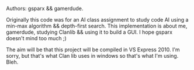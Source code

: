 Authors: gsparx && gamerdude.

Originally this code was for an AI class assignment to study code AI using a min-max algorithm && depth-first search. This implementation is about me, gamerdude, studying Clanlib && using it to build a GUI. I hope gsparx doesn't mind too much ;)

The aim will be that this project will be compiled in VS Express 2010. I'm sorry, but that's what Clan lib uses in windows so that's what I'm using. Bleh.

